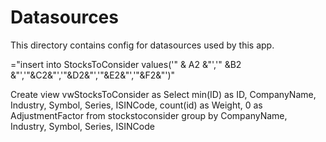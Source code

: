 # Datasources

This directory contains config for datasources used by this app.

="insert into StocksToConsider values('" & A2 &"','" &B2 &"','"&C2&"','"&D2&"','"&E2&"','"&F2&"')"

Create view vwStocksToConsider as
Select min(ID) as ID, CompanyName, Industry, Symbol, Series, ISINCode, count(id) as Weight, 0 as AdjustmentFactor from
stockstoconsider
group by CompanyName, Industry, Symbol, Series, ISINCode
